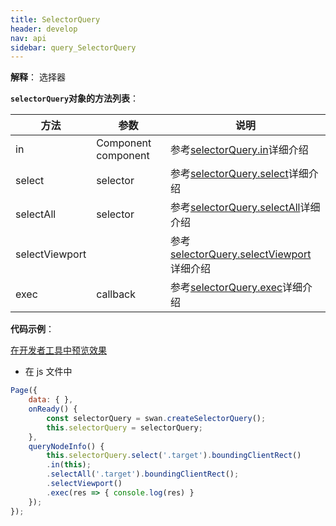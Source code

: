 ```yaml
---
title: SelectorQuery
header: develop
nav: api
sidebar: query_SelectorQuery
---
```

 
**解释**： 选择器

**`selectorQuery`对象的方法列表**：

|方法 |参数  |说明|
|---- | ---- | ---- |
|in| Component component | 参考<a href="https://smartprogram.baidu.com/docs/develop/api/show/query_SelectorQuery-in/">selectorQuery.in</a>详细介绍 |
|select   | selector | 参考<a href="https://smartprogram.baidu.com/docs/develop/api/show/query_SelectorQuery-select/">selectorQuery.select</a>详细介绍 |
|selectAll  |  selector  | 参考<a href="https://smartprogram.baidu.com/docs/develop/api/show/query_SelectorQuery-selectAll/">selectorQuery.selectAll</a>详细介绍 |
|selectViewport  |      | 参考<a href="https://smartprogram.baidu.com/docs/develop/api/show/query_SelectorQuery-selectViewport/">selectorQuery.selectViewport</a>详细介绍 |
|exec  |  callback  | 参考<a href="https://smartprogram.baidu.com/docs/develop/api/show/query_SelectorQuery-exec/">selectorQuery.exec</a>详细介绍 |

**代码示例**：

<a href="swanide://fragment/4e6bf886d48e2c25066535bdf9e8d9c81574311488897" title="在开发者工具中预览效果" target="_self">在开发者工具中预览效果</a>

* 在 js 文件中

```js
Page({
    data: { },
    onReady() {
        const selectorQuery = swan.createSelectorQuery();
        this.selectorQuery = selectorQuery;
    },
    queryNodeInfo() {
        this.selectorQuery.select('.target').boundingClientRect()
        .in(this);
        .selectAll('.target').boundingClientRect();
        .selectViewport()
        .exec(res => { console.log(res) }
    });
});
```


